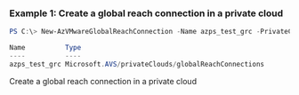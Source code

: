 ### Example 1: Create a global reach connection in a private cloud
```powershell
PS C:\> New-AzVMwareGlobalReachConnection -Name azps_test_grc -PrivateCloudName azps_test_cloud -ResourceGroupName azps_test_group -AuthorizationKey "df530ffb-5a57-4437-a3eb-08e4c73ce011" -PeerExpressRouteResourceId "/subscriptions/7f1fae41-7708-4fa4-89b3-f6552cad2fc1/resourceGroups/tnt16-cust-mp01-mock01/providers/Microsoft.Network/expressRouteCircuits/tnt16-cust-mp01-mock01-er"

Name          Type
----          ----
azps_test_grc Microsoft.AVS/privateClouds/globalReachConnections
```

Create a global reach connection in a private cloud